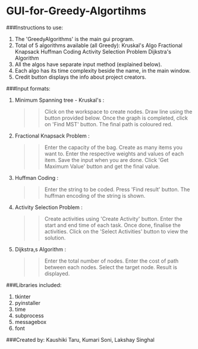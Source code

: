# GUI-for-Greedy-Algortihms

###Instructions to use:

1. The 'GreedyAlgorithms' is the main gui program.
2. Total of 5 algorithms available (all Greedy):
	Kruskal's Algo
	Fractional Knapsack
	Huffman Coding
	Activity Selection Problem
	Dijkstra's Algorithm 
3. All the algos have separate input method (explained below).
4. Each algo has its time complexity beside the name, in the main window.
5. Credit button displays the info about project creators.


###Input formats:

1. Minimum Spanning tree - Kruskal's :
	>>Click on the workspace to create nodes.
	>>Draw line using the button provided below.
	>>Once the graph is completed, click on 'Find MST' button.
	>>The final path is coloured red.
	
2. Fractional Knapsack Problem : 
	>>Enter the capacity of the bag.
	>>Create as many items you want to.
	>>Enter the respective weights and values of each item.
	>>Save the input when you are done. 
	>>Click 'Get Maximum Value' button and get the final value.

3. Huffman Coding :
	>>Enter the string to be coded.
	>>Press 'Find result' button.
	>>The huffman encoding of the string is shown. 

4. Activity Selection Problem :
	>>Create activities using 'Create Activity' button.
	>>Enter the start and end time of each task.
	>>Once done, finalise the activities.
	>>Click on the 'Select Activities' button to view the solution.

5. Dijkstra,s Algorithm :
	>>Enter the total number of nodes.
	>>Enter the cost of path between each nodes.
	>>Select the target node.
	>>Result is displayed.


###Libraries included:

1. tkinter
2. pyinstaller
3. time
4. subprocess
5. messagebox
6. font

###Created by: Kaushiki Taru, Kumari Soni, Lakshay Singhal     

